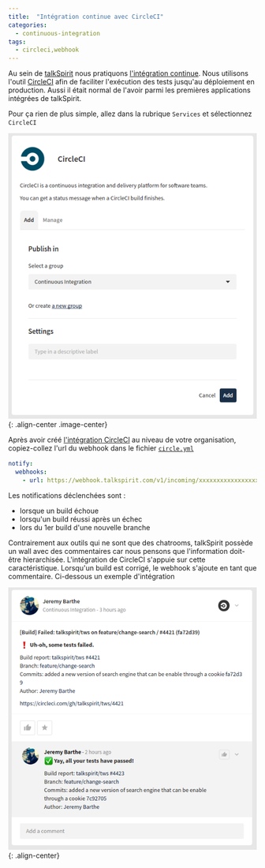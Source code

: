 ```yaml
---
title:  "Intégration continue avec CircleCI"
categories:
  - continuous-integration
tags:
  - circleci,webhook
---
```


Au sein de [talkSpirit](https://www.talkspirit.com/) nous pratiquons [l'intégration continue](https://fr.wikipedia.org/wiki/Int%C3%A9gration_continue). Nous utilisons l'outil [CircleCI](https://circleci.com/) afin de faciliter l'exécution des tests jusqu'au déploiement en production. Aussi il était normal de l'avoir parmi les premières applications intégrées de talkSpirit.

Pour ça rien de plus simple, allez dans la rubrique `Services` et sélectionnez `CircleCI`

![](/images/posts/circleci-configuration.png){: .align-center .image-center}

Après avoir créé [l'intégration CircleCI](/docs/create-incoming-webhook/) au niveau de votre organisation, copiez-collez l'url du webhook dans le fichier [`circle.yml`](https://circleci.com/docs/configuration/#notify)

```yaml
notify:
  webhooks:
    - url: https://webhook.talkspirit.com/v1/incoming/xxxxxxxxxxxxxxxxxxxxxxxxxxxxxxxxxxxxx
```

Les notifications déclenchées sont :

 - lorsque un build échoue
 - lorsqu'un build réussi après un échec
 - lors du 1er build d'une nouvelle branche

Contrairement aux outils qui ne sont que des chatrooms, talkSpirit possède un wall avec des commentaires car nous pensons que l'information doit-être hierarchisée. L'intégration de CircleCI s'appuie sur cette caractéristique. Lorsqu'un build est corrigé, le webhook s'ajoute en tant que commentaire. Ci-dessous un exemple d'intégration


![](/images/posts/circleci.png){: .align-center}
